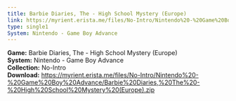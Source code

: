 ```yaml
---
title: Barbie Diaries, The - High School Mystery (Europe)
link: https://myrient.erista.me/files/No-Intro/Nintendo%20-%20Game%20Boy%20Advance/Barbie%20Diaries,%20The%20-%20High%20School%20Mystery%20(Europe).zip
type: single1
System: Nintendo - Game Boy Advance
---
```

<b>Game:</b> Barbie Diaries, The - High School Mystery (Europe)<br>
<b>System:</b> Nintendo - Game Boy Advance<br>
<b>Collection:</b> No-Intro<br>
<b>Download:</b> https://myrient.erista.me/files/No-Intro/Nintendo%20-%20Game%20Boy%20Advance/Barbie%20Diaries,%20The%20-%20High%20School%20Mystery%20(Europe).zip